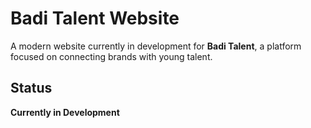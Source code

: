 # Badi Talent Website

A modern website currently in development for **Badi Talent**, a platform focused on connecting brands with young talent.

## Status
**Currently in Development**

